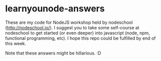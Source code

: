 # learnyounode-answers

These are my code for NodeJS workshop held by nodeschool (http://nodeschool.io/). I suggest you to take some self-course at nodeschool to get started (or even deeper) into javascript (node, npm, functional programming, etc). I hope this repo could be fulfilled by end of this week.

Note that these answers might be hillarious. :D
